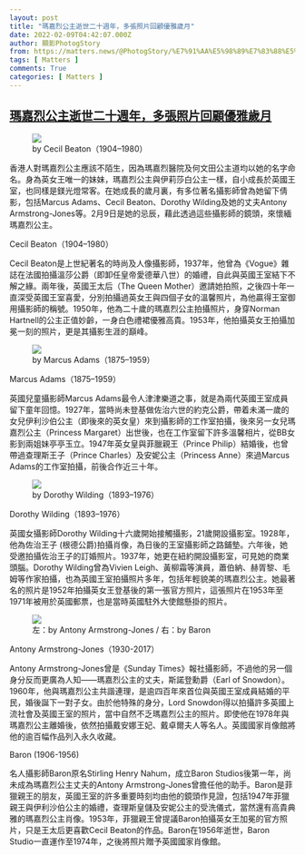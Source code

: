 ```yaml
---
layout: post
title: "瑪嘉烈公主逝世二十週年，多張照片回顧優雅歲月"
date: 2022-02-09T04:42:07.000Z
author: 顯影PhotogStory
from: https://matters.news/@PhotogStory/%E7%91%AA%E5%98%89%E7%83%88%E5%85%AC%E4%B8%BB%E9%80%9D%E4%B8%96%E4%BA%8C%E5%8D%81%E9%80%B1%E5%B9%B4-%E5%A4%9A%E5%BC%B5%E7%85%A7%E7%89%87%E5%9B%9E%E9%A1%A7%E5%84%AA%E9%9B%85%E6%AD%B2%E6%9C%88-bafyreigsfhvztucwzon676qom4p2dbnui3fw4gdg6f5clph3htcgeq62cu
tags: [ Matters ]
comments: True
categories: [ Matters ]
---
```

<!--1644381727000-->
[瑪嘉烈公主逝世二十週年，多張照片回顧優雅歲月](https://matters.news/@PhotogStory/%E7%91%AA%E5%98%89%E7%83%88%E5%85%AC%E4%B8%BB%E9%80%9D%E4%B8%96%E4%BA%8C%E5%8D%81%E9%80%B1%E5%B9%B4-%E5%A4%9A%E5%BC%B5%E7%85%A7%E7%89%87%E5%9B%9E%E9%A1%A7%E5%84%AA%E9%9B%85%E6%AD%B2%E6%9C%88-bafyreigsfhvztucwzon676qom4p2dbnui3fw4gdg6f5clph3htcgeq62cu)
------

<div>
<figure class="image"><img src="https://assets.matters.news/embed/7808e79b-a793-4f27-a338-becd636ac960.png" data-asset-id="7808e79b-a793-4f27-a338-becd636ac960" referrerpolicy="no-referrer"><figcaption><span>by Cecil Beaton（1904–1980）</span></figcaption></figure><p>香港人對瑪嘉烈公主應該不陌生，因為瑪嘉烈醫院及何文田公主道均以她的名字命名。身為英女王唯一的妹妹，瑪嘉烈公主與伊莉莎白公主一樣，自小成長於英國王室，也同樣是鎂光燈常客。在她成長的歲月裏，有多位著名攝影師曾為她留下倩影，包括Marcus Adams、Cecil Beaton、Dorothy Wilding及她的丈夫Antony Armstrong-Jones等。2月9日是她的忌辰，藉此透過這些攝影師的鏡頭，來懷緬瑪嘉烈公主。</p><p>Cecil Beaton（1904–1980）</p><p>Cecil Beaton是上世紀著名的時尚及人像攝影師，1937年，他曾為《Vogue》雜誌在法國拍攝溫莎公爵（即卸任皇帝愛德華八世）的婚禮，自此與英國王室結下不解之緣。兩年後，英國王太后（The Queen Mother）邀請她拍照，之後四十年一直深受英國王室喜愛，分別拍攝過英女王與四個子女的溫馨照片，為他贏得王室御用攝影師的稱號。1950年，他為二十歲的瑪嘉烈公主拍攝照片，身穿Norman Hartnell的公主正值妙齡，一身白色禮裙優雅高貴。1953年，他拍攝英女王拍攝加冕一刻的照片，更是其攝影生涯的巔峰。</p><figure class="image"><img src="https://assets.matters.news/embed/0b6fd87e-c5b0-4bd1-aff2-548af083f349.png" data-asset-id="0b6fd87e-c5b0-4bd1-aff2-548af083f349" referrerpolicy="no-referrer"><figcaption><span>by Marcus Adams（1875–1959）</span></figcaption></figure><p>Marcus Adams（1875–1959）</p><p>英國兒童攝影師Marcus Adams最令人津津樂道之事，就是為兩代英國王室成員留下童年回憶。1927年，當時尚未登基做佐治六世的約克公爵，帶着未滿一歲的女兒伊利沙伯公主（即後來的英女皇）來到攝影師的工作室拍攝，後來另一女兒瑪嘉烈公主（Princess Margaret）出世後，也在工作室留下許多溫馨相片，從BB女影到兩姐妹亭亭玉立。1947年英女皇與菲臘親王（Prince Philip）結婚後，也曾帶過查理斯王子（Prince Charles）及安妮公主（Princess Anne）來過Marcus Adams的工作室拍攝，前後合作近三十年。</p><figure class="image"><img src="https://assets.matters.news/embed/5d64701b-0bcd-4d6a-bae9-af7f871b5b94.png" data-asset-id="5d64701b-0bcd-4d6a-bae9-af7f871b5b94" referrerpolicy="no-referrer"><figcaption><span>by Dorothy Wilding（1893–1976）</span></figcaption></figure><p>Dorothy Wilding（1893–1976）</p><p>英國女攝影師Dorothy Wilding十六歲開始接觸攝影，21歲開設攝影室。1928年，他為佐治王子 (根德公爵)拍攝肖像，為日後的王室攝影師之路鋪墊。六年後，她受邀拍攝佐治王子的訂婚照片。1937年，她更在紐約開設攝影室，可見她的商業頭腦。Dorothy Wilding曾為Vivien Leigh、黃柳霜等演員，蕭伯納、赫胥黎、毛姆等作家拍攝，也為英國王室拍攝照片多年，包括年輕貌美的瑪嘉烈公主。她最著名的照片是1952年拍攝英女王登基後的第一張官方照片，這張照片在1953年至1971年被用於英國郵票，也是當時英國駐外大使館懸掛的照片。</p><figure class="image"><img src="https://assets.matters.news/embed/d469bff4-0e1a-4228-a886-aa2aa3d80025.png" data-asset-id="d469bff4-0e1a-4228-a886-aa2aa3d80025" referrerpolicy="no-referrer"><figcaption><span>左：by Antony Armstrong-Jones / 右：by Baron</span></figcaption></figure><p>Antony Armstrong-Jones（1930-2017）</p><p>Antony Armstrong-Jones曾是《Sunday Times》報社攝影師，不過他的另一個身分反而更廣為人知——瑪嘉烈公主的丈夫，斯諾登勳爵（Earl of Snowdon）。1960年，他與瑪嘉烈公主共諧連理，是逾四百年來首位與英國王室成員結婚的平民，婚後誕下一對子女。由於他特殊的身分，Lord Snowdon得以拍攝許多英國上流社會及英國王室的照片，當中自然不乏瑪嘉烈公主的照片。即使他在1978年與瑪嘉烈公主離婚後，依然拍攝戴安娜王妃、戴卓爾夫人等名人。英國國家肖像館將他的逾百幅作品列入永久收藏。</p><p>Baron (1906-1956)</p><p>名人攝影師Baron原名Stirling Henry Nahum，成立Baron Studios後第一年，尚未成為瑪嘉烈公主丈夫的Antony Armstrong-Jones曾擔任他的助手。Baron是菲獵親王的朋友，英國王室的許多重要時刻均由他的鏡頭作見證，包括1947年菲獵親王與伊利沙伯公主的婚禮，查理斯皇儲及安妮公主的受洗儀式，當然還有高貴典雅的瑪嘉烈公主肖像。1953年，菲獵親王曾提議Baron拍攝英女王加冕的官方照片，只是王太后更喜歡Cecil Beaton的作品。Baron在1956年逝世，Baron Studio一直運作至1974年，之後將照片贈予英國國家肖像館。</p>
</div>
